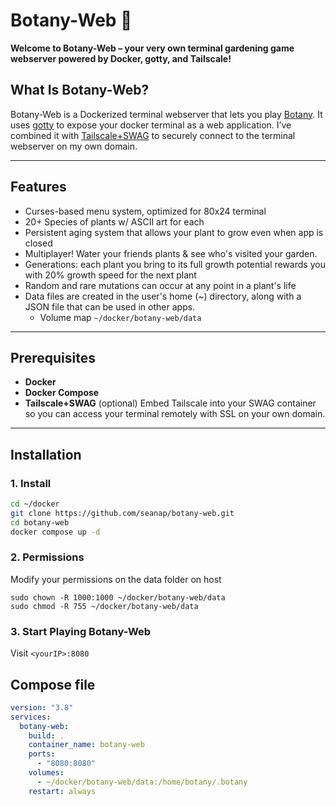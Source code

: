 # Botany-Web 🌿

**Welcome to Botany-Web – your very own terminal gardening game webserver powered by Docker, gotty, and Tailscale!**

## What Is Botany-Web?

Botany-Web is a Dockerized terminal webserver that lets you play [Botany](https://github.com/jifunks/botany). It uses [gotty](https://github.com/yudai/gotty) to expose your docker terminal as a web application. I’ve combined it with [Tailscale+SWAG](https://www.youtube.com/watch?v=uznDiFPlvvM) to securely connect to the terminal webserver on my own domain.

---

## Features

- Curses-based menu system, optimized for 80x24 terminal
- 20+ Species of plants w/ ASCII art for each
- Persistent aging system that allows your plant to grow even when app is closed
- Multiplayer! Water your friends plants & see who's visited your garden.
- Generations: each plant you bring to its full growth potential rewards you with 20% growth speed for the next plant
- Random and rare mutations can occur at any point in a plant's life
- Data files are created in the user's home (~) directory, along with a JSON file that can be used in other apps.
  - Volume map `~/docker/botany-web/data`

---

## Prerequisites

- **Docker**
- **Docker Compose**
- **Tailscale+SWAG** (optional) Embed Tailscale into your SWAG container so you can access your terminal remotely with SSL on your own domain.

---

## Installation

### 1. Install

```bash
cd ~/docker
git clone https://github.com/seanap/botany-web.git
cd botany-web
docker compose up -d
```

### 2. Permissions
Modify your permissions on the data folder on host
```
sudo chown -R 1000:1000 ~/docker/botany-web/data
sudo chmod -R 755 ~/docker/botany-web/data
```
### 3. Start Playing Botany-Web
Visit `<yourIP>:8080`

## Compose file
```yaml
version: "3.8"
services:
  botany-web:
    build: .
    container_name: botany-web
    ports:
      - "8080:8080"
    volumes:
      - ~/docker/botany-web/data:/home/botany/.botany
    restart: always
```
